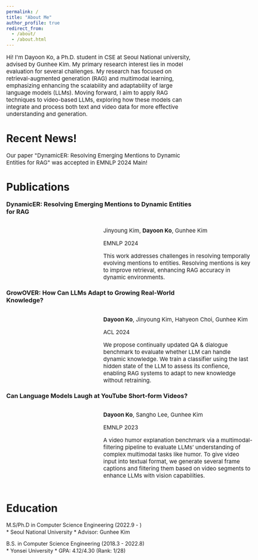 ```yaml
---
permalink: /
title: "About Me"
author_profile: true
redirect_from: 
  - /about/
  - /about.html
---
```


<p style="font-size:15px;">Hi! I'm Dayoon Ko, a Ph.D. student in CSE at Seoul National university, advised by Gunhee Kim. My primary research interest lies in model evaluation for several challenges.  My research has focused on retrieval-augmented generation (RAG) and multimodal learning, emphasizing enhancing the scalability and adaptability of large language models (LLMs). Moving forward, I aim to apply RAG techniques to video-based LLMs, exploring how these models can integrate and process both text and video data for more effective understanding and generation.</p>

Recent News!
======
<p style="font-size:15px;">Our paper "DynamicER: Resolving Emerging Mentions to Dynamic Entities for RAG" was accepted in EMNLP 2024 Main!</p>

Publications
======
<h3 style="margin-top:0px">DynamicER: Resolving Emerging Mentions to Dynamic Entities for RAG</h3>
<div class="pub_item" style="display: inline-flex; padding-bottom:20px;">
  <div class="pub_img" style="width:250px; object-fit:cover;">
    <img src="https://dayoon-ko.github.io/images/dynamicer.png" alt="">
  </div>
  <div class="pub_detail" style="margin-left:10px; width:400px">
    <p style="font-size:15px; margin-bottom:2px">Jinyoung Kim, <b>Dayoon Ko</b>, Gunhee Kim</p>
    <p style="font-size:15px; margin-bottom:2px">EMNLP 2024</p>
    <p style="font-size:15px; margin-bottom:2px">This work addresses challenges in resolving temporally evolving mentions to entities. Resolving mentions is key to improve retrieval, enhancing RAG accuracy in dynamic environments.</p>
  </div>
</div>

<h3 style="margin-top:0px">GrowOVER: How Can LLMs Adapt to Growing Real-World Knowledge?</h3>
<div class="pub_item" style="display: inline-flex; padding-bottom:20px;">
  <div class="pub_img" style="width:250px; object-fit:cover;">
    <img src="https://dayoon-ko.github.io/images/growover.png" alt="">
  </div>
  <div class="pub_detail" style="margin-left:10px; width:400px">
    <p style="font-size:15px; margin-bottom:2px"><b>Dayoon Ko</b>, Jinyoung Kim, Hahyeon Choi, Gunhee Kim</p>
    <p style="font-size:15px; margin-bottom:2px">ACL 2024</p>
    <p style="font-size:15px; margin-bottom:2px">We propose continually updated QA & dialogue benchmark to evaluate whether LLM can handle dynamic knowledge. We train a classifier using the last hidden state of the LLM to assess its confience, enabling RAG systems to adapt to new knowledge without retraining.</p>
  </div>
</div>

<h3 style="margin-top:0px">Can Language Models Laugh at YouTube Short-form Videos?</h3>
<div class="pub_item" style="display: inline-flex; padding-bottom:20px;">
  <div class="pub_img" style="width:250px; object-fit:cover;">
    <img src="https://dayoon-ko.github.io/images/exfuntube.png" alt="">
  </div>
  <div class="pub_detail" style="margin-left:10px; width:400px">
    <p style="font-size:15px; margin-bottom:2px"><b>Dayoon Ko</b>, Sangho Lee, Gunhee Kim</p>
    <p style="font-size:15px; margin-bottom:2px">EMNLP 2023</p>
    <p style="font-size:15px; margin-bottom:2px">A video humor explanation benchmark via a multimodal-filtering pipeline to evaluate LLMs’ understanding of complex multimodal tasks like humor. To give video input into textual format, we generate several frame captions and filtering them based on video segments to enhance LLMs with vision capabilities.</p>
  </div>
</div>

Education
======
<p style="margin-bottom:2px">M.S/Ph.D in Computer Science Engineering (2022.9 - )</p>
* Seoul National University
* Advisor: Gunhee Kim

<p style="margin-bottom:2px">B.S. in Computer Science Engineering (2018.3 - 2022.8)</p>
* Yonsei University
* GPA: 4.12/4.30 (Rank: 1/28)
